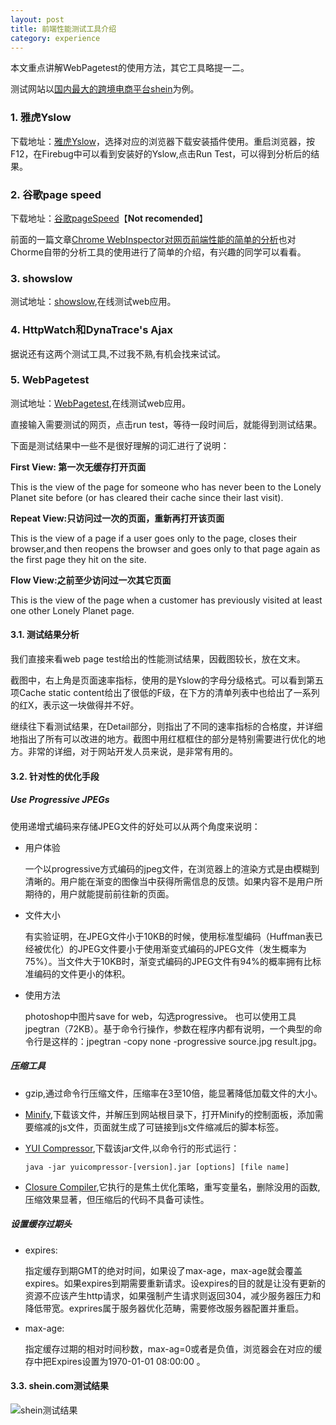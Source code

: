```yaml
---
layout: post
title: 前端性能测试工具介绍
category: experience
---
```


本文重点讲解WebPagetest的使用方法，其它工具略提一二。

测试网站以[国内最大的跨境电商平台shein](http://shein.com)为例。

### 1. 雅虎Yslow

下载地址：[雅虎Yslow](http://yslow.org/)，选择对应的浏览器下载安装插件使用。重启浏览器，按F12，在Firebug中可以看到安装好的Yslow,点击Run Test，可以得到分析后的结果。

### 2. 谷歌page speed ###

下载地址：[谷歌pageSpeed](http://developers.google.com/speed/pagespeed/insights_extensions)【**Not recomended**】

前面的一篇文章[Chrome WebInspector对网页前端性能的简单的分析](https://wilsonis.github.io/myblog//blog/posts/shein-performance-analysis)也对Chorme自带的分析工具的使用进行了简单的介绍，有兴趣的同学可以看看。

### 3. showslow ###

测试地址：[showslow](http://www.showslow.com),在线测试web应用。

### 4. HttpWatch和DynaTrace's Ajax ###

据说还有这两个测试工具,不过我不熟,有机会找来试试。

### 5. WebPagetest ###

测试地址：[WebPagetest](http://webpagetest.org/),在线测试web应用。

直接输入需要测试的网页，点击run test，等待一段时间后，就能得到测试结果。

下面是测试结果中一些不是很好理解的词汇进行了说明：

**First View: 第一次无缓存打开页面<br/>**

This is the view of the page for someone who has never been to the Lonely Planet site before (or has cleared their cache since their last visit).

**Repeat View:只访问过一次的页面，重新再打开该页面<br/>**

This is the view of a page if a user goes only to the page, closes their browser,and then reopens the browser and goes only to that page again as the first page they hit on the site.

**Flow View:之前至少访问过一次其它页面<br/>**

This is the view of the page when a customer has previously visited at least one other Lonely Planet page.

#### 3.1. 测试结果分析 ####

我们直接来看web page test给出的性能测试结果，因截图较长，放在文末。

截图中，右上角是页面速率指标，使用的是Yslow的字母分级格式。可以看到第五项Cache static content给出了很低的F级，在下方的清单列表中也给出了一系列的红X，表示这一块做得并不好。

继续往下看测试结果，在Detail部分，则指出了不同的速率指标的合格度，并详细地指出了所有可以改进的地方。截图中用红框框住的部分是特别需要进行优化的地方。非常的详细，对于网站开发人员来说，是非常有用的。

#### 3.2. 针对性的优化手段 ####

##### Use Progressive JPEGs #####

使用递增式编码来存储JPEG文件的好处可以从两个角度来说明：

- 用户体验

	一个以progressive方式编码的jpeg文件，在浏览器上的渲染方式是由模糊到清晰的。用户能在渐变的图像当中获得所需信息的反馈。如果内容不是用户所期待的，用户就能提前前往新的页面。

- 文件大小

	有实验证明，在JPEG文件小于10KB的时候，使用标准型编码（Huffman表已经被优化）的JPEG文件要小于使用渐变式编码的JPEG文件（发生概率为75%）。当文件大于10KB时，渐变式编码的JPEG文件有94%的概率拥有比标准编码的文件更小的体积。

- 使用方法

	photoshop中图片save for web，勾选progressive。
	也可以使用工具jpegtran（72KB）。基于命令行操作，参数在程序内都有说明，一个典型的命令行是这样的：jpegtran -copy none -progressive source.jpg result.jpg。

##### 压缩工具 #####

- gzip,通过命令行压缩文件，压缩率在3至10倍，能显著降低加载文件的大小。

- [Minify](http://code.google.com/p/minify),下载该文件，并解压到网站根目录下，打开Minify的控制面板，添加需要缩减的js文件，页面就生成了可链接到js文件缩减后的脚本标签。

- [YUI Compressor](http://yuilibrary.com/download/yuicompressor/),下载该jar文件,以命令行的形式运行：

	`java -jar yuicompressor-[version].jar [options] [file name]`

- [Closure Compiler](https://developers.google.com/closure/compiler/),它执行的是焦土优化策略，重写变量名，删除没用的函数,压缩效果显著，但压缩后的代码不具备可读性。

##### 设置缓存过期头  #####

- expires:

	指定缓存到期GMT的绝对时间，如果设了max-age，max-age就会覆盖expires。如果expires到期需要重新请求。设expires的目的就是让没有更新的资源不应该产生http请求，如果强制产生请求则返回304，减少服务器压力和降低带宽。exprires属于服务器优化范畴，需要修改服务器配置并重启。

- max-age:

	指定缓存过期的相对时间秒数，max-ag=0或者是负值，浏览器会在对应的缓存中把Expires设置为1970-01-01 08:00:00 。

#### 3.3. shein.com测试结果 ####

![shein测试结果](http://i.imgur.com/DzrMpH2.jpg)



